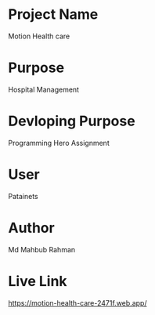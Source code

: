 # Project Name
Motion Health care

# Purpose
Hospital Management

# Devloping Purpose
Programming Hero Assignment

# User
Patainets

# Author
Md Mahbub Rahman

# Live Link
https://motion-health-care-2471f.web.app/
